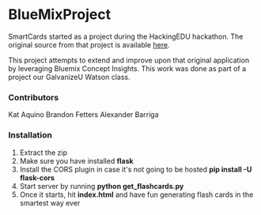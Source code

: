 # BlueMixProject


SmartCards started as a project during the HackingEDU hackathon. The original source from that project is available [here](https://github.com/brianspiering/hacking_edu).

This project attempts to extend and improve upon that original application by leveraging Bluemix Concept Insights. This work was done as part of a project our GalvanizeU Watson class.

### Contributors
Kat Aquino
Brandon Fetters
Alexander Barriga


### Installation
1. Extract the zip
2. Make sure you have installed **flask**
3. Install the CORS plugin in case it's not going to be hosted **pip install -U flask-cors**
4. Start server by running **python get_flashcards.py**
5. Once it starts, hit **index.html** and have fun generating flash cards in the smartest way ever
